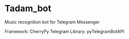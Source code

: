 # Tadam_bot
Music recognition bot for Telegram Messenger

Framework: CherryPy
Telegram Library: pyTelegramBotAPI

